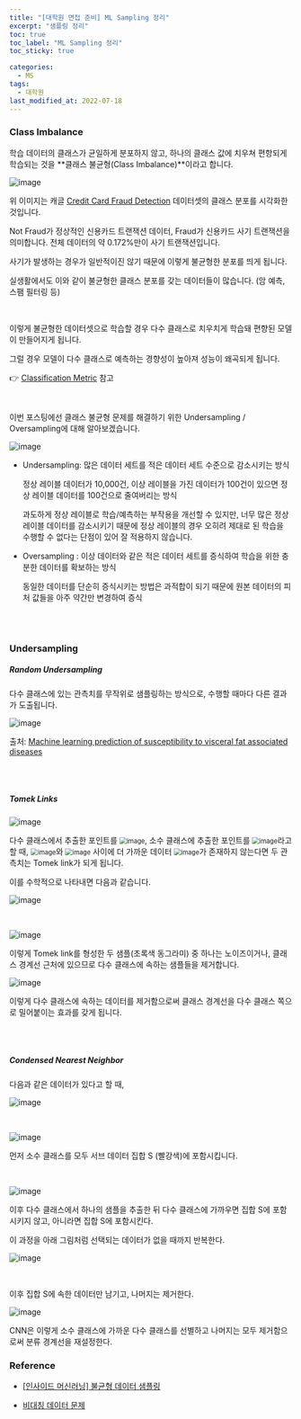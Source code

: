 ```yaml
---
title: "[대학원 면접 준비] ML Sampling 정리"
excerpt: "샘플링 정리"
toc: true
toc_label: "ML Sampling 정리"
toc_sticky: true

categories:
  - MS
tags:
  - 대학원
last_modified_at: 2022-07-18
---
```


### Class Imbalance

학습 데이터의 클래스가 균일하게 분포하지 않고, 하나의 클래스 값에 치우쳐 편항되게 학습되는 것을 **클래스 불균형(Class Imbalance)**이라고 합니다.

![image](https://user-images.githubusercontent.com/76269316/179516000-c87b1b27-0039-497e-b5f4-703e53c3b65f.png)

위 이미지는 캐글 [Credit Card Fraud Detection](https://www.kaggle.com/datasets/mlg-ulb/creditcardfraud) 데이터셋의 클래스 분포를 시각화한 것입니다.

Not Fraud가 정상적인 신용카드 트랜잭션 데이터, Fraud가 신용카드 사기 트랜잭션을 의미합니다. 전체 데이터의 약 0.172%만이 사기 트랜잭션입니다.

사기가 발생하는 경우가 일반적이진 않기 때문에 이렇게 불균형한 분포를 띄게 됩니다.

실생활에서도 이와 같이 불균형한 클래스 분포를 갖는 데이터들이 많습니다. (암 예측, 스팸 필터링 등)

<br>

이렇게 불균형한 데이터셋으로 학습할 경우 다수 클래스로 치우치게 학습돼 편향된 모델이 만들어지게 됩니다.

그럴 경우 모델이 다수 클래스로 예측하는 경향성이 높아져 성능이 왜곡되게 됩니다.

👉  [Classification Metric](https://seominseok4834.github.io/ms/4.classification-metric-interview/) 참고

<br>

이번 포스팅에선 클래스 불균형 문제를 해결하기 위한 Undersampling / Oversampling에 대해 알아보겠습니다.



![image](https://user-images.githubusercontent.com/76269316/179519114-baee0e95-096d-44ae-b945-804f30711b04.png)

- Undersampling: 많은 데이터 세트를 적은 데이터 세트 수준으로 감소시키는 방식

  정상 레이블 데이터가 10,000건, 이상 레이블을 가진 데이터가 100건이 있으면 정상 레이블 데이터를 100건으로 줄여버리는 방식

  과도하게 정상 레이블로 학습/예측하는 부작용을 개선할 수 있지만, 너무 많은 정상 레이블 데이터를 감소시키기 때문에 정상 레이블의 경우 오히려 제대로 된 학습을 수행할 수 없다는 단점이 있어 잘 적용하지 않습니다.

- Oversampling : 이상 데이터와 같은 적은 데이터 세트를 증식하여 학습을 위한 충분한 데이터를 확보하는 방식

  동일한 데이터를 단순히 증식시키는 방법은 과적합이 되기 때문에 원본 데이터의 피처 값들을 아주 약간만 변경하여 증식

<br><br>

### Undersampling

##### Random Undersampling

다수 클래스에 있는 관측치를 무작위로 샘플링하는 방식으로, 수행할 때마다 다른 결과가 도출됩니다.

![image](https://user-images.githubusercontent.com/76269316/179521416-97a107f0-15a4-49f6-9038-23eab37f7f43.png)

출처: [Machine learning prediction of susceptibility to visceral fat associated diseases](https://www.researchgate.net/publication/343326638_Machine_learning_prediction_of_susceptibility_to_visceral_fat_associated_diseases)

<br><br>

##### Tomek Links

![image](https://user-images.githubusercontent.com/76269316/179529457-6ff26fbb-2aab-4b6e-8a34-11e1d1500173.png)

다수 클래스에서 추출한 포인트를 <img src="https://user-images.githubusercontent.com/76269316/179526117-a250b1a0-06f2-414c-b70b-9c87e2ce8050.png" alt="image" style="zoom:80%;" />, 소수 클래스에 추출한 포인트를 <img src="https://user-images.githubusercontent.com/76269316/179526328-7dc3726f-d21a-4f84-ad4b-7071147cafb0.png" alt="image" style="zoom:80%;" />라고 할 때, <img src="https://user-images.githubusercontent.com/76269316/179526117-a250b1a0-06f2-414c-b70b-9c87e2ce8050.png" alt="image" style="zoom:80%;" />와 <img src="https://user-images.githubusercontent.com/76269316/179526328-7dc3726f-d21a-4f84-ad4b-7071147cafb0.png" alt="image" style="zoom:80%;" /> 사이에 더 가까운 데이터 <img src="https://user-images.githubusercontent.com/76269316/179526562-100a44c1-a1ee-447c-95fa-594703d7b7d7.png" alt="image" style="zoom:80%;" />가 존재하지 않는다면 두 관측치는 Tomek link가 되게 됩니다.

이를 수학적으로 나타내면 다음과 같습니다.

![image](https://user-images.githubusercontent.com/76269316/179527927-d768dae1-0e67-4f65-92ce-8c14af593399.png)

<br>

![image](https://user-images.githubusercontent.com/76269316/179533429-d006826c-c0c9-46e6-b2ab-43294f0ff335.png)

이렇게 Tomek link를 형성한 두 샘플(초록색 동그라미) 중 하나는 노이즈이거나, 클래스 경계선 근처에 있으므로 다수 클래스에 속하는 샘플들을 제거합니다.

![image](https://user-images.githubusercontent.com/76269316/179533296-2f790b3c-6293-4fbc-aabb-f7c63e6da540.png)

이렇게 다수 클래스에 속하는 데이터를 제거함으로써 클래스 경계선을 다수 클래스 쪽으로 밀어붙이는 효과를 갖게 됩니다.

<br><br>

##### Condensed Nearest Neighbor

다음과 같은 데이터가 있다고 할 때,

![image](https://user-images.githubusercontent.com/76269316/179537121-7a21afea-4873-452c-bb2a-bfc1b8f7c04b.png)

<br>

![image](https://user-images.githubusercontent.com/76269316/179537204-a76c2b74-276e-4eaa-b09b-8b1a58c6146d.png)

먼저 소수 클래스를 모두 서브 데이터 집합 S (빨강색)에 포함시킵니다.

<br>

![image](https://user-images.githubusercontent.com/76269316/179537567-58782b26-26e2-4a7d-a48c-a88d4440b9c0.png)

이후 다수 클래스에서 하나의 샘플을 추출한 뒤 다수 클래스에 가까우면 집합 S에 포함시키지 않고, 아니라면 집합 S에 포함시킨다.

이 과정을 아래 그림처럼 선택되는 데이터가 없을 때까지 반복한다.

![image](https://user-images.githubusercontent.com/76269316/179537815-ac3242b1-c2a6-4115-8519-3f9e28db0ec1.png)

<br>

이후 집합 S에 속한 데이터만 남기고, 나머지는 제거한다.

![image](https://user-images.githubusercontent.com/76269316/179538190-bb0ccf29-d5c3-4d6e-9270-5dc621db2ed8.png)

CNN은 이렇게 소수 클래스에 가까운 다수 클래스를 선별하고 나머지는 모두 제거함으로써 분류 경계선을 재설정한다.

### Reference

- [[인사이드 머신러닝] 불균형 데이터 샘플링](https://velog.io/@cleansky/%EC%9D%B8%EC%82%AC%EC%9D%B4%EB%93%9C-%EB%A8%B8%EC%8B%A0%EB%9F%AC%EB%8B%9D-%EB%B6%88%EA%B7%A0%ED%98%95-%EB%8D%B0%EC%9D%B4%ED%84%B0-%EC%83%98%ED%94%8C%EB%A7%81)

- [비대칭 데이터 문제](https://datascienceschool.net/03%20machine%20learning/14.02%20%EB%B9%84%EB%8C%80%EC%B9%AD%20%EB%8D%B0%EC%9D%B4%ED%84%B0%20%EB%AC%B8%EC%A0%9C.html#id1)